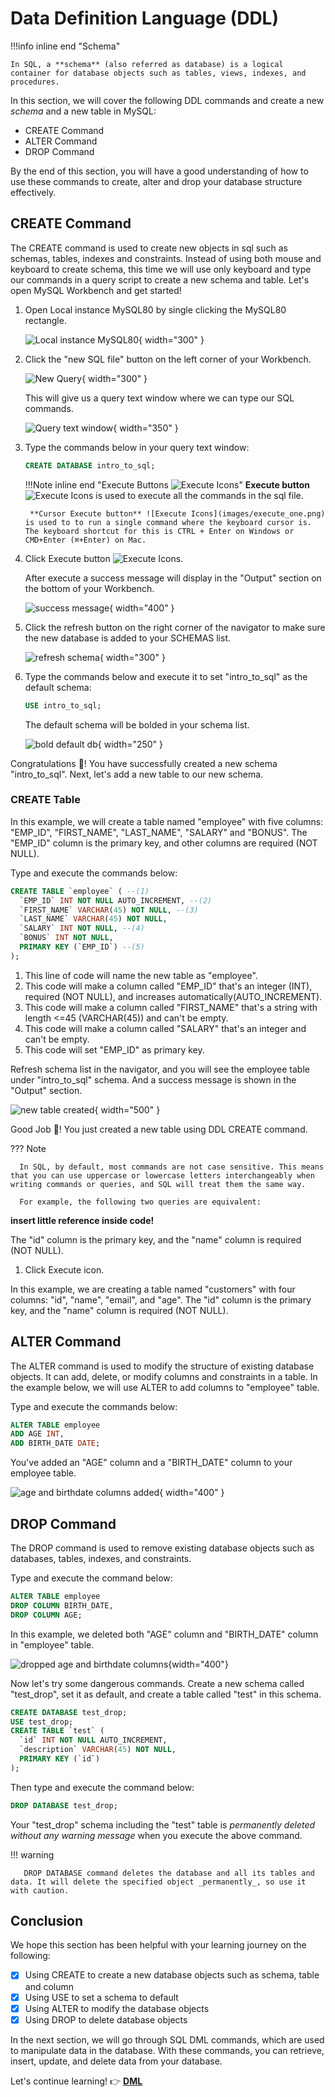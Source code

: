 # Data Definition Language (DDL)

!!!info inline end "Schema"

    In SQL, a **schema** (also referred as database) is a logical container for database objects such as tables, views, indexes, and procedures.

In this section, we will cover the following DDL commands and create a new _schema_ and a new table in MySQL:

- CREATE Command
- ALTER Command
- DROP Command

By the end of this section, you will have a good understanding of how to use these commands to create, alter and drop your database structure effectively.

## CREATE Command

The CREATE command is used to create new objects in sql such as schemas, tables, indexes and constraints. Instead of using both mouse and keyboard to create schema, this time we will use only keyboard and type our commands in a query script to create a new schema and table. Let's open MySQL Workbench and get started!

1. Open Local instance MySQL80 by single clicking the MySQL80 rectangle.

      ![Local instance MySQL80](images/Local_instance_MySQL80.png){ width="300" }

2. Click the "new SQL file" button on the left corner of your Workbench.

      ![New Query](images/New_Query.png){ width="300" }

      This will give us a query text window where we can type our SQL commands.

      ![Query text window](images/query_text_window.png){ width="350" }

3. Type the commands below in your query text window:

      ``` sql
      CREATE DATABASE intro_to_sql;
      ```

    !!!Note inline end "Execute Buttons ![Execute Icons](images/execute_icon.png)"
        **Execute button** ![Execute Icons](images/execute_all.png) is used to execute all the commands in the sql file.
        
        **Cursor Execute button** ![Execute Icons](images/execute_one.png) is used to to run a single command where the keyboard cursor is. The keyboard shortcut for this is CTRL + Enter on Windows or CMD+Enter (⌘+Enter) on Mac.

4. Click Execute button ![Execute Icons](images/execute_one.png).
   
      After execute a success message will display in the "Output" section on the bottom of your Workbench.

      ![success message](images/create_db_success_message.png){ width="400" }

5. Click the refresh button on the right corner of the navigator to make sure the new database is added to your SCHEMAS list.

      ![refresh schema](images/refresh_db.png){ width="300" }

6. Type the commands below and execute it to set "intro_to_sql" as the default schema:

      ``` sql
      USE intro_to_sql;
      ```

      The default schema will be bolded in your schema list.

      ![bold default db](images/bold_default_db.png){ width="250" }

Congratulations 🎉! You have successfully created a new schema "intro_to_sql". Next, let's add a new table to our new schema.

### CREATE Table

In this example, we will create a table named "employee" with five columns: "EMP_ID", "FIRST_NAME", "LAST_NAME", "SALARY" and "BONUS". The "EMP_ID" column is the primary key, and other columns are required (NOT NULL).

Type and execute the commands below:

``` sql
CREATE TABLE `employee` ( --(1)
  `EMP_ID` INT NOT NULL AUTO_INCREMENT, --(2)
  `FIRST_NAME` VARCHAR(45) NOT NULL, --(3)
  `LAST_NAME` VARCHAR(45) NOT NULL, 
  `SALARY` INT NOT NULL, --(4)
  `BONUS` INT NOT NULL, 
  PRIMARY KEY (`EMP_ID`) --(5)
); 
```

1. This line of code will name the new table as "employee".
2. This code will make a column called "EMP_ID" that's an integer (INT), required (NOT NULL), and increases automatically(AUTO_INCREMENT).
3. This code will make a column called "FIRST_NAME" that's a string with length <=45 (VARCHAR(45)) and can't be empty.
4. This code will make a column called "SALARY" that's an integer and can't be empty.
5. This code will set "EMP_ID" as primary key.

Refresh schema list in the navigator, and you will see the employee table under "intro_to_sql" schema. And a success message is shown in the "Output" section.

![new table created](images/table_created.png){ width="500" }

Good Job 🎉! You just created a new table using DDL CREATE command.

??? Note

      In SQL, by default, most commands are not case sensitive. This means that you can use uppercase or lowercase letters interchangeably when writing commands or queries, and SQL will treat them the same way.

      For example, the following two queries are equivalent:

**insert little reference inside code!**

The "id" column is the primary key, and the "name" column is required (NOT NULL).

1. Click Execute icon.

In this example, we are creating a table named "customers" with four columns: "id", "name", "email", and "age". The "id" column is the primary key, and the "name" column is required (NOT NULL).

## ALTER Command

The ALTER command is used to modify the structure of existing database objects. It can add, delete, or modify columns and constraints in a table. In the example below, we will use ALTER to add columns to "employee" table.

Type and execute the commands below:

``` sql
ALTER TABLE employee 
ADD AGE INT,
ADD BIRTH_DATE DATE;
```

You've added an "AGE" column and a "BIRTH_DATE" column to your employee table.

![age and birthdate columns added](images/age_bd_column.png){ width="400" }

## DROP Command

The DROP command is used to remove existing database objects such as databases, tables, indexes, and constraints.

Type and execute the command below:

```sql
ALTER TABLE employee
DROP COLUMN BIRTH_DATE,
DROP COLUMN AGE;
```

In this example, we deleted both "AGE" column and "BIRTH_DATE" column in "employee" table.

![dropped age and birthdate columns](images/drop_age_bd.png){width="400"}

Now let's try some dangerous commands. Create a new schema called "test_drop", set it as default, and create a table called "test" in this schema.

```sql
CREATE DATABASE test_drop;
USE test_drop;
CREATE TABLE `test` (
  `id` INT NOT NULL AUTO_INCREMENT,
  `description` VARCHAR(45) NOT NULL,
  PRIMARY KEY (`id`)
); 
```

Then type and execute the command below:

```sql
DROP DATABASE test_drop;
```

Your "test_drop" schema including the "test" table is _permanently deleted without any warning message_ when you execute the above command.

!!! warning

       DROP DATABASE command deletes the database and all its tables and data. It will delete the specified object _permanently_, so use it with caution.

## Conclusion

We hope this section has been helpful with your learning journey on the following:

- [x] Using CREATE to create a new database objects such as schema, table and column
- [x] Using USE to set a schema to default
- [x] Using ALTER to modify the database objects
- [x] Using DROP to delete database objects

In the next section, we will go through SQL DML commands, which are used to manipulate data in the database. With these commands, you can retrieve, insert, update, and delete data from your database.

Let's continue learning! 👉 **[DML](DML.md)**
